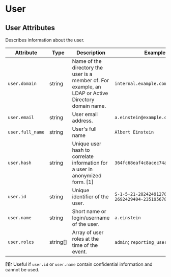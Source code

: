 <!--- Hugo front matter used to generate the website version of this page:
--->

<!-- NOTE: THIS FILE IS AUTOGENERATED. DO NOT EDIT BY HAND. -->
<!-- see templates/registry/markdown/attribute_namespace.md.j2 -->

# User

## User Attributes

Describes information about the user.

| Attribute        | Type     | Description                                                                                          | Examples                                           | Stability                                                        |
| ---------------- | -------- | ---------------------------------------------------------------------------------------------------- | -------------------------------------------------- | ---------------------------------------------------------------- |
| `user.domain`    | string   | Name of the directory the user is a member of. For example, an LDAP or Active Directory domain name. | `internal.example.com`                             | ![Experimental](https://img.shields.io/badge/-experimental-blue) |
| `user.email`     | string   | User email address.                                                                                  | `a.einstein@example.com`                           | ![Experimental](https://img.shields.io/badge/-experimental-blue) |
| `user.full_name` | string   | User's full name                                                                                     | `Albert Einstein`                                  | ![Experimental](https://img.shields.io/badge/-experimental-blue) |
| `user.hash`      | string   | Unique user hash to correlate information for a user in anonymized form. [1]                         | `364fc68eaf4c8acec74a4e52d7d1feaa`                 | ![Experimental](https://img.shields.io/badge/-experimental-blue) |
| `user.id`        | string   | Unique identifier of the user.                                                                       | `S-1-5-21-202424912787-2692429404-2351956786-1000` | ![Experimental](https://img.shields.io/badge/-experimental-blue) |
| `user.name`      | string   | Short name or login/username of the user.                                                            | `a.einstein`                                       | ![Experimental](https://img.shields.io/badge/-experimental-blue) |
| `user.roles`     | string[] | Array of user roles at the time of the event.                                                        | `admin`; `reporting_user`                          | ![Experimental](https://img.shields.io/badge/-experimental-blue) |

**[1]:** Useful if `user.id` or `user.name` contain confidential information and cannot be used.
